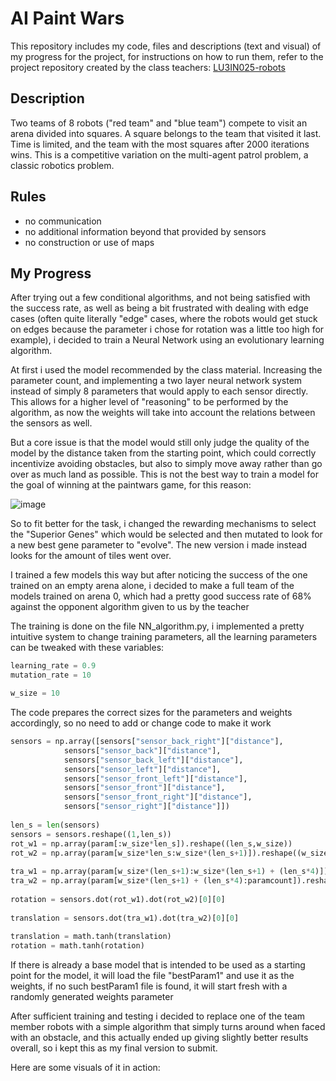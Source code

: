 # AI Paint Wars

This repository includes my code, files and descriptions (text and visual) of my progress for the project, for instructions on how to run them, refer to the project repository created by the class teachers: [LU3IN025-robots](https://github.com/nekonaute/SU-LU3IN025-robots/)

## Description
Two teams of 8 robots ("red team" and "blue team") compete to visit an arena divided into squares. A square belongs to the team that visited it last. Time is limited, and the team with the most squares after 2000 iterations wins. This is a competitive variation on the multi-agent patrol problem, a classic robotics problem.

## Rules
- no communication
- no additional information beyond that provided by sensors
- no construction or use of maps

## My Progress 

After trying out a few conditional algorithms, and not being satisfied with the success rate, as well as being a bit frustrated with dealing with edge cases (often quite literally "edge" cases, where the robots would get stuck on edges because the parameter i chose for rotation was a little too high for example), i decided to train a Neural Network using an evolutionary learning algorithm.

At first i used the model recommended by the class material. Increasing the parameter count, and implementing a two layer neural network system instead of simply 8 parameters that would apply to each sensor directly. This allows for a higher level of "reasoning" to be performed by the algorithm, as now the weights will take into account the relations between the sensors as well.




But a core issue is that the model would still only judge the quality of the model by the distance taken from the starting point, which could correctly incentivize avoiding obstacles, but also to simply move away rather than go over as much land as possible. This is not the best way to train a model for the goal of winning at the paintwars game, for this reason:

![image](https://github.com/EgeEken/AI-PaintWars/assets/96302110/2b8de771-15f8-4211-93d0-d6dbd19eadb3)

So to fit better for the task, i changed the rewarding mechanisms to select the "Superior Genes" which would be selected and then mutated to look for a new best gene parameter to "evolve". The new version i made instead looks for the amount of tiles went over. 

I trained a few models this way but after noticing the success of the one trained on an empty arena alone, i decided to make a full team of the models trained on arena 0, which had a pretty good success rate of 68% against the opponent algorithm given to us by the teacher

The training is done on the file NN_algorithm.py, i implemented a pretty intuitive system to change training parameters, all the learning parameters can be tweaked with these variables:

```python
learning_rate = 0.9
mutation_rate = 10

w_size = 10
```
The code prepares the correct sizes for the parameters and weights accordingly, so no need to add or change code to make it work

```python
sensors = np.array([sensors["sensor_back_right"]["distance"],
			sensors["sensor_back"]["distance"],
			sensors["sensor_back_left"]["distance"],
			sensors["sensor_left"]["distance"],
			sensors["sensor_front_left"]["distance"],
			sensors["sensor_front"]["distance"],
			sensors["sensor_front_right"]["distance"],
			sensors["sensor_right"]["distance"]])
	
len_s = len(sensors)
sensors = sensors.reshape((1,len_s))
rot_w1 = np.array(param[:w_size*len_s]).reshape((len_s,w_size))
rot_w2 = np.array(param[w_size*len_s:w_size*(len_s+1)]).reshape((w_size,1))
	
tra_w1 = np.array(param[w_size*(len_s+1):w_size*(len_s+1) + (len_s*4)]).reshape((len_s,4))
tra_w2 = np.array(param[w_size*(len_s+1) + (len_s*4):paramcount]).reshape((4,1))
	
rotation = sensors.dot(rot_w1).dot(rot_w2)[0][0]
	
translation = sensors.dot(tra_w1).dot(tra_w2)[0][0]
	
translation = math.tanh(translation)
rotation = math.tanh(rotation)
```

If there is already a base model that is intended to be used as a starting point for the model, it will load the file "bestParam1" and use it as the weights, if no such bestParam1 file is found, it will start fresh with a randomly generated weights parameter

After sufficient training and testing i decided to replace one of the team member robots with a simple algorithm that simply turns around when faced with an obstacle, and this actually ended up giving slightly better results overall, so i kept this as my final version to submit.

Here are some visuals of it in action:

